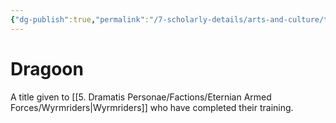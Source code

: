 ```yaml
---
{"dg-publish":true,"permalink":"/7-scholarly-details/arts-and-culture/titles/dragoon/","noteIcon":""}
---
```


# Dragoon

A title given to [[5. Dramatis Personae/Factions/Eternian Armed Forces/Wyrmriders\|Wyrmriders]] who have completed their training.